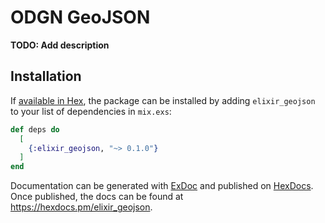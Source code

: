 # ODGN GeoJSON

**TODO: Add description**

## Installation

If [available in Hex](https://hex.pm/docs/publish), the package can be installed
by adding `elixir_geojson` to your list of dependencies in `mix.exs`:

```elixir
def deps do
  [
    {:elixir_geojson, "~> 0.1.0"}
  ]
end
```

Documentation can be generated with [ExDoc](https://github.com/elixir-lang/ex_doc)
and published on [HexDocs](https://hexdocs.pm). Once published, the docs can
be found at <https://hexdocs.pm/elixir_geojson>.

